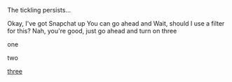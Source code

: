The tickling persists...

Okay, I've got Snapchat up
You can go ahead and
Wait, should I use a filter for this?
Nah, you're good, just go ahead and turn on three

one

two

[three](turn.md)